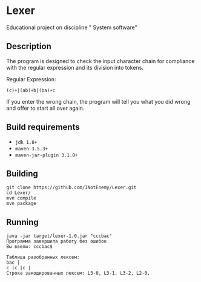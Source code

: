 # Lexer

Educational project on discipline " System software"

## Description

The program is designed to check the input character chain for compliance with the regular expression and its division into tokens.

Regular Expression: 
```
(c)+|(ab)+b|(ba)+c
```

If you enter the wrong chain, the program will tell you what you did wrong and offer to start all over again.

## Build requirements

- `jdk 1.8+`
- `maven 3.5.3+`
- `maven-jar-plugin 3.1.0+`

## Building

```
git clone https://github.com/INotEnemy/Lexer.git
cd Lexer/
mvn compile
mvn package
```
  
## Running

```
java -jar target/lexer-1.0.jar "cccbac"
Программа завершила работу без ошибок
Вы ввели: cccbac$

Таблица разобранных лексем:
bac |
c |c |c |
Строка закодированных лексем: L3-0, L3-1, L3-2, L2-0, 
```
